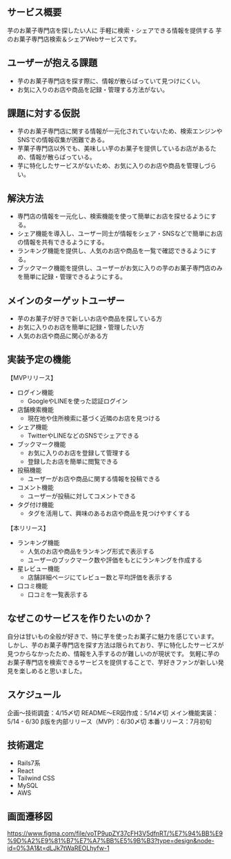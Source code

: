 ## サービス概要
芋のお菓子専門店を探したい人に
手軽に検索・シェアできる情報を提供する
芋のお菓子専門店検索＆シェアWebサービスです。
## ユーザーが抱える課題
- 芋のお菓子専門店を探す際に、情報が散らばっていて見つけにくい。
- お気に入りのお店や商品を記録・管理する方法がない。
## 課題に対する仮説
- 芋のお菓子専門店に関する情報が一元化されていないため、検索エンジンやSNSでの情報収集が困難である。
- 芋菓子専門店以外でも、美味しい芋のお菓子を提供しているお店があるため、情報が散らばっている。
- 芋に特化したサービスがないため、お気に入りのお店や商品を管理しづらい。
## 解決方法
- 専門店の情報を一元化し、検索機能を使って簡単にお店を探せるようにする。
- シェア機能を導入し、ユーザー同士が情報をシェア・SNSなどで簡単にお店の情報を共有できるようにする。
- ランキング機能を提供し、人気のお店や商品を一覧で確認できるようにする。
- ブックマーク機能を提供し、ユーザーがお気に入りの芋のお菓子専門店のみを簡単に記録・管理できるようにする。
## メインのターゲットユーザー
- 芋のお菓子が好きで新しいお店や商品を探している方
- お気に入りのお店を簡単に記録・管理したい方
- 人気のお店や商品に関心がある方
## 実装予定の機能
【MVPリリース】
- ログイン機能
  - GoogleやLINEを使った認証ログイン
- 店舗検索機能
  - 現在地や住所検索に基づく近隣のお店を見つける
- シェア機能
  - TwitterやLINEなどのSNSでシェアできる
- ブックマーク機能
  - お気に入りのお店を登録して管理する
  - 登録したお店を簡単に閲覧できる
- 投稿機能
  - ユーザーがお店や商品に関する情報を投稿できる
- コメント機能
  - ユーザーが投稿に対してコメントできる
- タグ付け機能
  - タグを活用して、興味のあるお店や商品を見つけやすくする

【本リリース】
- ランキング機能
  - 人気のお店や商品をランキング形式で表示する
  - ユーザーのブックマーク数や評価をもとにランキングを作成する
- 星レビュー機能
  - 店舗詳細ページにてレビュー数と平均評価を表示する
- 口コミ機能
  - 口コミを一覧表示する
## なぜこのサービスを作りたいのか？
自分は甘いもの全般が好きで、特に芋を使ったお菓子に魅力を感じています。
しかし、芋のお菓子専門店を探す方法は限られており、芋に特化したサービスが見つからなかったため、情報を入手するのが難しいのが現状です。
気軽に芋のお菓子専門店を検索できるサービスを提供することで、芋好きファンが新しい発見を楽しめると思いました。
## スケジュール
企画〜技術調査：4/15〆切
README〜ER図作成：5/14〆切
メイン機能実装：5/14 - 6/30
β版を内部リリース（MVP）：6/30〆切
本番リリース：7月初旬
## 技術選定
- Rails7系
- React
- Tailwind CSS
- MySQL
- AWS
## 画面遷移図
https://www.figma.com/file/voTP9upZY37cFH3V5dfnRT/%E7%94%BB%E9%9D%A2%E9%81%B7%E7%A7%BB%E5%9B%B3?type=design&node-id=0%3A1&t=dLJk7tWaREOLhyfw-1